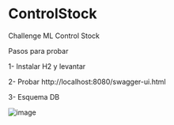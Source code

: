 # ControlStock
Challenge ML Control Stock

Pasos para probar 

1- Instalar H2 y levantar

2- Probar http://localhost:8080/swagger-ui.html

3- Esquema DB

![image](https://user-images.githubusercontent.com/57541171/146362663-7d8ed175-bc3e-49f8-ad79-93197870f431.png)
